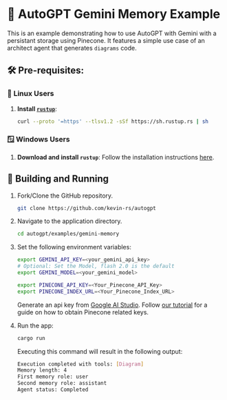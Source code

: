 # 💎 AutoGPT Gemini Memory Example

This is an example demonstrating how to use AutoGPT with Gemini with a persistant storage using Pinecone. It features a simple use case of an architect agent that generates `diagrams` code.

## 🛠️ Pre-requisites:

### 🐧 **Linux Users**

1. **Install [`rustup`](https://www.rust-lang.org/tools/install)**:

   ```sh
   curl --proto '=https' --tlsv1.2 -sSf https://sh.rustup.rs | sh
   ```

### 🪟 **Windows Users**

1. **Download and install `rustup`**: Follow the installation instructions [here](https://forge.rust-lang.org/infra/other-installation-methods.html).

## 🚀 Building and Running

1. Fork/Clone the GitHub repository.

   ```sh
   git clone https://github.com/kevin-rs/autogpt
   ```

1. Navigate to the application directory.

   ```sh
   cd autogpt/examples/gemini-memory
   ```

1. Set the following environment variables:

   ```sh
   export GEMINI_API_KEY=<your_gemini_api_key>
   # Optional: Set the Model, flash 2.0 is the default
   export GEMINI_MODEL=<your_gemini_model>

   export PINECONE_API_KEY=<Your_Pinecone_API_Key>
   export PINECONE_INDEX_URL=<Your_Pinecone_Index_URL>
   ```

   Generate an api key from [Google AI Studio](https://aistudio.google.com/app/apikey). Follow [our tutorial](../..PINECONE.md) for a guide on how to obtain Pinecone related keys.

1. Run the app:

   ```sh
   cargo run
   ```

   Executing this command will result in the following output:

   ```sh
   Execution completed with tools: [Diagram]
   Memory length: 4
   First memory role: user
   Second memory role: assistant
   Agent status: Completed
   ```
